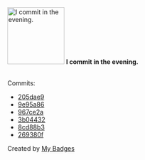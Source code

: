 <img src="https://my-badges.github.io/my-badges/evening-commits.png" alt="I commit in the evening." title="I commit in the evening." width="128">
<strong>I commit in the evening.</strong>
<br><br>

Commits:

- <a href="https://github.com/mmichie/dotfiles/commit/205dae91f2b862415439ca6e003cbad011c3f17e">205dae9</a>
- <a href="https://github.com/mmichie/dotfiles/commit/9e95a86ce70e7854f6ae986cef3bba17dc391a63">9e95a86</a>
- <a href="https://github.com/mmichie/cardsharp/commit/967ce2a72329f7af7e2789619c31bd6c30573081">967ce2a</a>
- <a href="https://github.com/mmichie/cardsharp/commit/3b044329cc2a5fb1f6992a87a674046520e5f0b0">3b04432</a>
- <a href="https://github.com/mmichie/cardsharp/commit/8cd88b315d94a231c1e12e71cf5971094d696157">8cd88b3</a>
- <a href="https://github.com/mmichie/cardsharp/commit/269380f9e5dffccb7f3d9836228be484de20a1a1">269380f</a>


Created by <a href="https://github.com/my-badges/my-badges">My Badges</a>